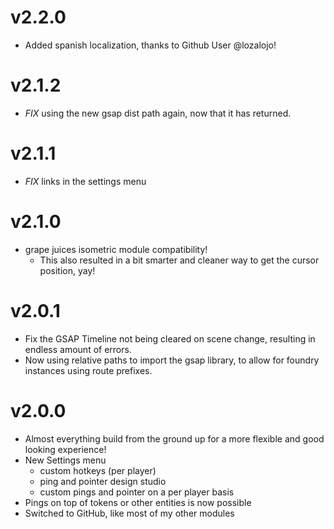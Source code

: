 # v2.2.0

- Added spanish localization, thanks to Github User @lozalojo!

# v2.1.2

- *FIX* using the new gsap dist path again, now that it has returned.

# v2.1.1

- *FIX* links in the settings menu

# v2.1.0

- grape juices isometric module compatibility! 
  - This also resulted in a bit smarter and cleaner way to get the cursor position, yay!

# v2.0.1

- Fix the GSAP Timeline not being cleared on scene change, resulting in endless amount of errors.
- Now using relative paths to import the gsap library, to allow for foundry instances using route prefixes.

# v2.0.0

- Almost everything build from the ground up for a more flexible and good looking experience!
- New Settings menu
  - custom hotkeys (per player)
  - ping and pointer design studio
  - custom pings and pointer on a per player basis
- Pings on top of tokens or other entities is now possible
- Switched to GitHub, like most of my other modules
